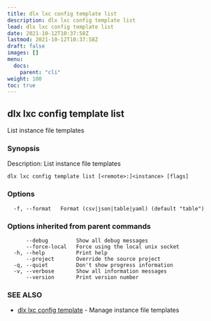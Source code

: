 ```yaml
---
title: dlx lxc config template list
description: dlx lxc config template list
lead: dlx lxc config template list
date: 2021-10-12T10:37:58Z
lastmod: 2021-10-12T10:37:58Z
draft: false
images: []
menu:
  docs:
    parent: "cli"
weight: 100
toc: true
---
```

## dlx lxc config template list

List instance file templates

### Synopsis

Description:
  List instance file templates



```
dlx lxc config template list [<remote>:]<instance> [flags]
```

### Options

```
  -f, --format   Format (csv|json|table|yaml) (default "table")
```

### Options inherited from parent commands

```
      --debug         Show all debug messages
      --force-local   Force using the local unix socket
  -h, --help          Print help
      --project       Override the source project
  -q, --quiet         Don't show progress information
  -v, --verbose       Show all information messages
      --version       Print version number
```

### SEE ALSO

* [dlx lxc config template](/docs/cmd/dlx_lxc_config_template)	 - Manage instance file templates

